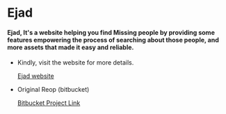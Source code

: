 # Ejad

#### Ejad, It's a website helping you find Missing people by providing some features empowering the process of searching about those people, and more assets that made it easy and reliable.

- Kindly, visit the website for more details.

    [Ejad website](http://itichildren.savvy.live)

- Original Reop (bitbucket)
    
    [Bitbucket Project Link](https://bitbucket.org/savvygitt/iti_children)
